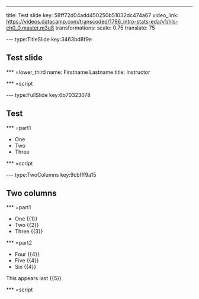 ---
title: Test slide
key: 58ff72d04add450250b51032dc474a67
video_link: https://videos.datacamp.com/transcoded/1796_intro-stats-eda/v1/hls-ch0_0.master.m3u8
transformations: 
  scale: 0.75
  translate: 75
 
--- type:TitleSlide key:3463bd8f9e
## Test slide


*** =lower_third
name: Firstname Lastname
title: Instructor

*** =script



--- type:FullSlide key:6b70323078
## Test

*** =part1
- One
- Two
- Three

*** =script



--- type:TwoColumns key:9cbfff9a15
## Two columns

*** =part1
- One {{1}}
- Two {{2}}
- Three {{3}}

*** =part2
- Four {{4}}
- Five {{4}}
- Six {{4}}

This appears last {{5}}

*** =script


